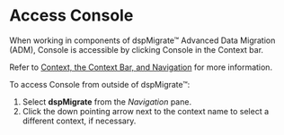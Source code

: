 # Access Console

When working in components of dspMigrate™ Advanced Data Migration (ADM),
Console is accessible by clicking Console in the Context bar.

Refer to [Context, the Context Bar, and
Navigation](../../dspMigrate/Context_Navigation.htm) for more
information.

To access Console from outside of dspMigrate™:

1.  Select **dspMigrate** from the *Navigation* pane.
2.  Click the down pointing arrow next to the context name to select a
    different context, if necessary.
